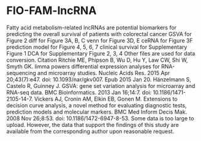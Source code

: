 # FIO-FAM-lncRNA
Fatty acid metabolism-related lncRNAs are potential biomarkers for predicting the overall survival of patients with colorectal cancer
GSVA for Figure 2
diff for Figure 3A, B, C
venn for Figure 3D, E
ceRNA for Figure 3F
prediction model for Figure 4, 5, 6, 7
clinical survival for Supplementary Figure 1
DCA for Supplementary Figure 2, 3, 4
Other files are used for data conversion.
Citation
Ritchie ME, Phipson B, Wu D, Hu Y, Law CW, Shi W, Smyth GK. limma powers differential expression analyses for RNA-sequencing and microarray studies. Nucleic Acids Res. 2015 Apr 20;43(7):e47. doi: 10.1093/nar/gkv007. Epub 2015 Jan 20. 
Hänzelmann S, Castelo R, Guinney J. GSVA: gene set variation analysis for microarray and RNA-seq data. BMC Bioinformatics. 2013 Jan 16;14:7. doi: 10.1186/1471-2105-14-7.
Vickers AJ, Cronin AM, Elkin EB, Gonen M. Extensions to decision curve analysis, a novel method for evaluating diagnostic tests, prediction models and molecular markers. BMC Med Inform Decis Mak. 2008 Nov 26;8:53. doi: 10.1186/1472-6947-8-53. 
Some data is too large to upload. However, the data that support the findings of this study are available from the corresponding author upon reasonable request.
